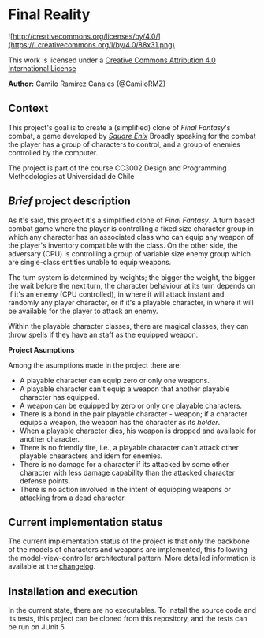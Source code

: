Final Reality
=============

![http://creativecommons.org/licenses/by/4.0/](https://i.creativecommons.org/l/by/4.0/88x31.png)

This work is licensed under a 
[Creative Commons Attribution 4.0 International License](http://creativecommons.org/licenses/by/4.0/)

**Author:** Camilo Ramírez Canales (@CamiloRMZ)

Context
-------

This project's goal is to create a (simplified) clone of _Final Fantasy_'s combat, a game developed
by [_Square Enix_](https://www.square-enix.com)
Broadly speaking for the combat the player has a group of characters to control, and a group of 
enemies controlled by the computer.

The project is part of the course CC3002 Design and Programming Methodologies at Universidad de Chile

**_Brief_ project description**
-------------------------------
As it's said, this project it's a simplified clone of _Final Fantasy_. A turn based combat game where
the player is controlling a fixed size character group in which any character has an associated class
who can equip any weapon of the player's inventory compatible with the class. On the other side, the
adversary (CPU) is controlling a group of variable size enemy group which are single-class entities
unable to equip weapons.

The turn system is determined by weights; the bigger the weight, the bigger the wait before the next
turn, the character behaviour at its turn depends on if it's an enemy (CPU controlled), in where it will
attack instant and randomly any player character, or if it's a playable character, in where it will
be available for the player to attack an enemy.

Within the playable character classes, there are magical classes, they can throw spells if they have
an staff as the equipped weapon.

**Project Asumptions**

Among the asumptions made in the project there are:
- A playable character can equip zero or only one weapons.
- A playable character can't equip a weapon that another playable character has equipped.
- A weapon can be equipped by zero or only one playable characters.
- There is a bond in the pair playable character - weapon; if a character equips a weapon, the weapon has the character as its _holder_.
- When a playable character dies, his weapon is dropped and available for another character.
- There is no friendly fire, i.e., a playable character can't attack other playable chearacters and idem for enemies.
- There is no damage for a character if its attacked by some other character with less damage capability than the attacked character defense points.
- There is no action involved in the intent of equipping weapons or attacking from a dead character.

**Current implementation status**
---------------------------------
The current implementation status of the project is that only the backbone of the models of characters
and weapons are implemented, this following the model-view-controller architectural pattern. More
detailed information is available at the [changelog](ChangeLog.md).

**Installation and execution**
------------------------------
In the current state, there are no executables. To install the source code and its tests, this project
can be cloned from this repository, and the tests can be run on JUnit 5.
